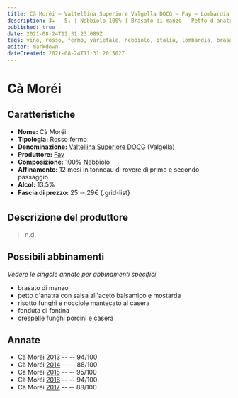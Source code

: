 ```yaml
---
title: Cà Moréi – Valtellina Superiore Valgella DOCG – Fay – Lombardia (IT) – 25 🠒 29€
description: 3★ - 5★ | Nebbiolo 100% | Brasato di manzo – Petto d'anatra con salsa all'aceto balsamico e mostarda – Risotto funghi e nocciole mantecato al casera – Fonduta di fontina – Crespelle funghi porcini e casera
published: true
date: 2021-08-24T12:31:23.089Z
tags: vino, rosso, fermo, varietale, nebbiolo, italia, lombardia, brasato di manzo, petto d'anatra con salsa all'aceto balsamico e mostarda, risotto funghi e nocciole mantecato al casera, fonduta di fontina, crespelle funghi porcini e casera, 25 🠒 29€, 5 stelle
editor: markdown
dateCreated: 2021-08-24T11:31:20.502Z
---
```


# Cà Moréi

## Caratteristiche
- **Nome:** Cà Moréi
- **Tipologia:** Rosso fermo
- **Denominazione:** [Valtellina Superiore DOCG](/denominazioni/Italia/Lombardia/DOCG/Valtellina-Superiore) (Valgella)
- **Produttore:** [Fay](/produttori/Italia/Lombardia/Fay) 
- **Composizione:** 100% [Nebbiolo](/vitigni/Italia/bacca-nera/nebbiolo)
- **Affinamento:** 12 mesi in tonneau di rovere di primo e secondo passaggio
- **Alcol:** 13.5%
- **Fascia di prezzo:** 25 🠒 29€
{.grid-list}

## Descrizione del produttore

> n.d.

## Possibili abbinamenti
*Vedere le singole annate per abbinamenti specifici*

- brasato di manzo
- petto d'anatra con salsa all'aceto balsamico e mostarda
- risotto funghi e nocciole mantecato al casera
- fonduta di fontina
- crespelle funghi porcini e casera

## Annate
- Cà Moréi [2013](/vini/Italia/Lombardia/Fay/Valgella-Ca-Morei/2013) -- <span class="star-5"></span> -- 94/100
- Cà Moréi [2014](/vini/Italia/Lombardia/Fay/Valgella-Ca-Morei/2014) -- <span class="star-3"></span> -- 88/100
- Cà Moréi [2015](/vini/Italia/Lombardia/Fay/Valgella-Ca-Morei/2015) -- <span class="star-5"></span> -- 95/100
- Cà Moréi [2016](/vini/Italia/Lombardia/Fay/Valgella-Ca-Morei/2016) -- <span class="star-5"></span> -- 94/100
- Cà Moréi [2017](/vini/Italia/Lombardia/Fay/Valgella-Ca-Morei/2017) -- <span class="star-3"></span> -- 88/100



